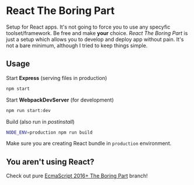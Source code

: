 # React The Boring Part

Setup for React apps. It's not going to force you to use any specyfic toolset/framework. Be free and make **your** choice. *React The Boring Part* is just a setup which allows you to develop and deploy app without pain. It's not a bare minimum, although I tried to keep things simple.

## Usage

Start **Express** (serving files in production)

```bash
npm start
```

Start **WebpackDevServer** (for development)

```bash
npm run start:dev
```

Build (also run in *postinstall*)

```bash
NODE_ENV=production npm run build
```

Make sure you are creating React bundle in `production` environment.

## You aren't using React?

Check out pure [EcmaScript 2016+ The Boring Part](https://github.com/MichalZalecki/react-the-boring-part/tree/pure-es) branch!

